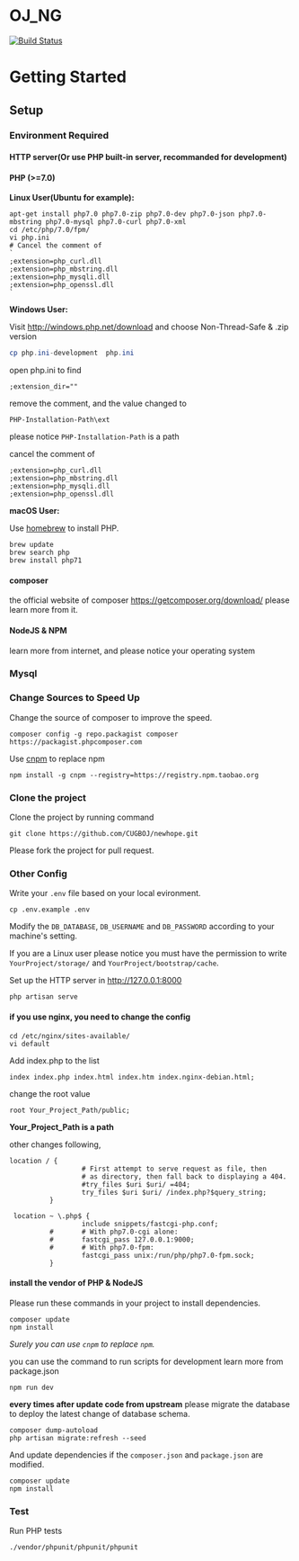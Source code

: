 # OJ_NG

[![Build Status](https://travis-ci.org/CUGBOJ/newhope.svg?branch=master)](https://travis-ci.org/CUGBOJ/newhope)

# Getting Started

## Setup

### Environment Required

#### HTTP server(Or use PHP built-in server, recommanded for development)

#### PHP (>=7.0)

**Linux User(Ubuntu for example):**

```shell
apt-get install php7.0 php7.0-zip php7.0-dev php7.0-json php7.0-mbstring php7.0-mysql php7.0-curl php7.0-xml
cd /etc/php/7.0/fpm/
vi php.ini
# Cancel the comment of
`
;extension=php_curl.dll
;extension=php_mbstring.dll
;extension=php_mysqli.dll
;extension=php_openssl.dll
`
```

**Windows User:**

Visit http://windows.php.net/download and choose Non-Thread-Safe & .zip version

```powershell
cp php.ini-development  php.ini
```

open php.ini to find

```shell
;extension_dir=""
```

remove the comment, and the value changed to

```shell
PHP-Installation-Path\ext
```

please notice `PHP-Installation-Path` is a path

cancel the comment of

```shell
;extension=php_curl.dll
;extension=php_mbstring.dll
;extension=php_mysqli.dll
;extension=php_openssl.dll
```

**macOS User:**

Use [homebrew](https://brew.sh/) to install PHP.

```
brew update
brew search php
brew install php71
```

#### composer

the official website of composer
https://getcomposer.org/download/
please learn more from it.

#### NodeJS & NPM

learn more from internet, and please notice your operating system

### Mysql

### Change Sources to Speed Up

Change the source of composer to improve the speed.

```shell
composer config -g repo.packagist composer https://packagist.phpcomposer.com
```

Use [cnpm](https://npm.taobao.org/) to replace npm

```shell
npm install -g cnpm --registry=https://registry.npm.taobao.org
```

### Clone the project

Clone the project by running command

```shell
git clone https://github.com/CUGBOJ/newhope.git
```

Please fork the project for pull request.

### Other Config

Write your `.env` file based on your local evironment.

```shell
cp .env.example .env
```

Modify the `DB_DATABASE`, `DB_USERNAME` and `DB_PASSWORD` according to your machine's setting.

If you are a Linux user please notice you must have the permission to write `YourProject/storage/` and `YourProject/bootstrap/cache`.

Set up the HTTP server in http://127.0.0.1:8000

```
php artisan serve
```

#### if you use nginx, you need to change the config

```shell
cd /etc/nginx/sites-available/
vi default
```

Add index.php to the list

```shell
index index.php index.html index.htm index.nginx-debian.html;
```

change the root value

```shell
root Your_Project_Path/public;
```

**Your_Project_Path is a path**

other changes following,

```nginx
location / {
                  # First attempt to serve request as file, then
                  # as directory, then fall back to displaying a 404.
                  #try_files $uri $uri/ =404;
                  try_files $uri $uri/ /index.php?$query_string;
          }

 location ~ \.php$ {
                  include snippets/fastcgi-php.conf;
          #       # With php7.0-cgi alone:
          #       fastcgi_pass 127.0.0.1:9000;
          #       # With php7.0-fpm:
                  fastcgi_pass unix:/run/php/php7.0-fpm.sock;
          }
```

#### install the vendor of PHP & NodeJS

Please run these commands in your project to install dependencies.

```shell
composer update
npm install
```

_Surely you can use `cnpm` to replace `npm`._

you can use the command to run scripts for development
learn more from package.json

```shell
npm run dev
```

**every times after update code from upstream** please migrate the database to deploy the latest change of database schema.

```shell
composer dump-autoload
php artisan migrate:refresh --seed
```

And update dependencies if the `composer.json` and `package.json` are modified.

```shell
composer update
npm install
```

### Test

Run PHP tests

```
./vendor/phpunit/phpunit/phpunit
```
